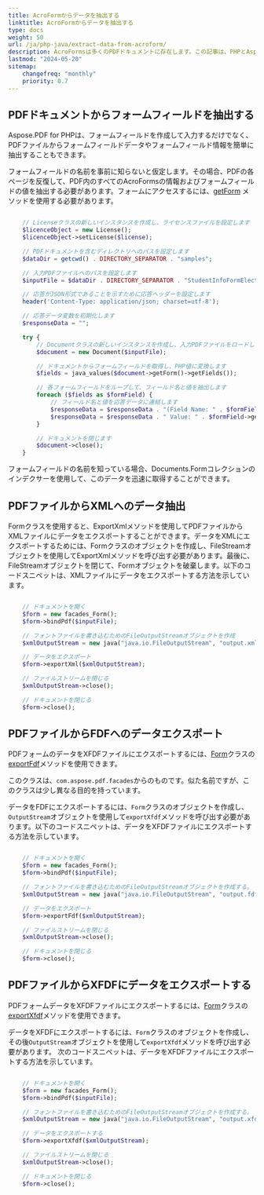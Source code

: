 ```yaml
---
title: AcroFormからデータを抽出する
linktitle: AcroFormからデータを抽出する
type: docs
weight: 50
url: /ja/php-java/extract-data-from-acroform/
description: AcroFormsは多くのPDFドキュメントに存在します。この記事は、PHPとAspose.PDFを使用してAcroFormsからデータを抽出する方法を理解するのに役立ちます。
lastmod: "2024-05-20"
sitemap:
    changefreq: "monthly"
    priority: 0.7
---
```


## PDFドキュメントからフォームフィールドを抽出する

Aspose.PDF for PHPは、フォームフィールドを作成して入力するだけでなく、PDFファイルからフォームフィールドデータやフォームフィールド情報を簡単に抽出することもできます。

フォームフィールドの名前を事前に知らないと仮定します。その場合、PDFの各ページを反復して、PDF内のすべてのAcroFormsの情報およびフォームフィールドの値を抽出する必要があります。フォームにアクセスするには、[getForm](https://reference.aspose.com/pdf/java/com.aspose.pdf/Document#getForm--) メソッドを使用する必要があります。

```php

    // Licenseクラスの新しいインスタンスを作成し、ライセンスファイルを設定します
    $licenceObject = new License();
    $licenceObject->setLicense($license);

    // PDFドキュメントを含むディレクトリへのパスを設定します
    $dataDir = getcwd() . DIRECTORY_SEPARATOR . "samples";

    // 入力PDFファイルへのパスを設定します
    $inputFile = $dataDir . DIRECTORY_SEPARATOR . "StudentInfoFormElectronic.pdf";

    // 応答がJSON形式であることを示すために応答ヘッダーを設定します
    header('Content-Type: application/json; charset=utf-8');

    // 応答データ変数を初期化します
    $responseData = "";

    try {
        // Documentクラスの新しいインスタンスを作成し、入力PDFファイルをロードします
        $document = new Document($inputFile);

        // ドキュメントからフォームフィールドを取得し、PHP値に変換します
        $fields = java_values($document->getForm()->getFields());

        // 各フォームフィールドをループして、フィールド名と値を抽出します
        foreach ($fields as $formField) {
            // フィールド名と値を応答データに連結します
            $responseData = $responseData . "(Field Name: " . $formField->getPartialName() . " |";
            $responseData = $responseData . " Value: " . $formField->getValue() . "),";
        }

        // ドキュメントを閉じます
        $document->close();
    }
```


フォームフィールドの名前を知っている場合、Documents.Formコレクションのインデクサーを使用して、このデータを迅速に取得することができます。

## PDFファイルからXMLへのデータ抽出

Formクラスを使用すると、ExportXmlメソッドを使用してPDFファイルからXMLファイルにデータをエクスポートすることができます。データをXMLにエクスポートするためには、Formクラスのオブジェクトを作成し、FileStreamオブジェクトを使用してExportXmlメソッドを呼び出す必要があります。最後に、FileStreamオブジェクトを閉じて、Formオブジェクトを破棄します。以下のコードスニペットは、XMLファイルにデータをエクスポートする方法を示しています。

```php

    // ドキュメントを開く
    $form = new facades_Form();
    $form->bindPdf($inputFile);

    // フォントファイルを書き込むためのFileOutputStreamオブジェクトを作成
    $xmlOutputStream = new java("java.io.FileOutputStream", "output.xml");

    // データをエクスポート
    $form->exportXml($xmlOutputStream);

    // ファイルストリームを閉じる
    $xmlOutputStream->close();

    // ドキュメントを閉じる
    $form->close();
```

## PDFファイルからFDFへのデータエクスポート

PDFフォームのデータをXFDFファイルにエクスポートするには、[Form](https://reference.aspose.com/pdf/java/com.aspose.pdf.facades/Form)クラスの[exportFdf](https://reference.aspose.com/pdf/java/com.aspose.pdf.facades/Form#exportFdf-java.io.OutputStream-)メソッドを使用できます。

このクラスは、`com.aspose.pdf.facades`からのものです。似た名前ですが、このクラスは少し異なる目的を持っています。

データをFDFにエクスポートするには、`Form`クラスのオブジェクトを作成し、`OutputStream`オブジェクトを使用して`exportXfdf`メソッドを呼び出す必要があります。以下のコードスニペットは、データをXFDFファイルにエクスポートする方法を示しています。

```php

    // ドキュメントを開く
    $form = new facades_Form();
    $form->bindPdf($inputFile);

    // フォントファイルを書き込むためのFileOutputStreamオブジェクトを作成する。
    $xmlOutputStream = new java("java.io.FileOutputStream", "output.fdf");

    // データをエクスポート
    $form->exportFdf($xmlOutputStream);

    // ファイルストリームを閉じる
    $xmlOutputStream->close();

    // ドキュメントを閉じる
    $form->close();
```

## PDFファイルからXFDFにデータをエクスポートする

PDFフォームデータをXFDFファイルにエクスポートするには、[Form](https://reference.aspose.com/pdf/java/com.aspose.pdf.facades/Form)クラスの[exportXfdf](https://reference.aspose.com/pdf/java/com.aspose.pdf.facades/Form#exportXfdf-java.io.OutputStream-)メソッドを使用できます。

データをXFDFにエクスポートするには、`Form`クラスのオブジェクトを作成し、その後`OutputStream`オブジェクトを使用して`exportXfdf`メソッドを呼び出す必要があります。
次のコードスニペットは、データをXFDFファイルにエクスポートする方法を示しています。

```php

    // ドキュメントを開く
    $form = new facades_Form();
    $form->bindPdf($inputFile);

    // フォントファイルを書き込むためのFileOutputStreamオブジェクトを作成する。
    $xmlOutputStream = new java("java.io.FileOutputStream", "output.xfdf");

    // データをエクスポートする
    $form->exportXfdf($xmlOutputStream);

    // ファイルストリームを閉じる
    $xmlOutputStream->close();

    // ドキュメントを閉じる
    $form->close();
```